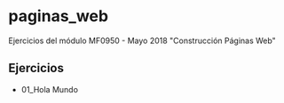 # paginas_web
Ejercicios del módulo MF0950 - Mayo 2018 "Construcción Páginas 
Web"
## Ejercicios

- 01_Hola Mundo

